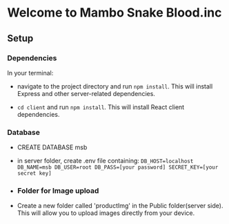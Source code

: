 # Welcome to Mambo Snake Blood.inc

## Setup
### Dependencies
In your terminal:
- navigate to the project directory and run `npm install`. This will install Express and other server-related dependencies.

- `cd client` and run `npm install`. This will install React client dependencies.

### Database
- CREATE DATABASE msb
- in server folder, create .env file containing:
`DB_HOST=localhost
DB_NAME=msb
DB_USER=root
DB_PASS=[your password]
SECRET_KEY=[your secret key]`

- ### Folder for Image upload
- Create a new folder called 'productImg' in the Public folder(server side). This will allow you to upload images directly from your device.
